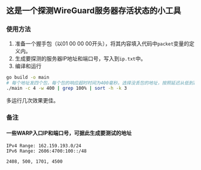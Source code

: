 ## 这是一个探测WireGuard服务器存活状态的小工具

### 使用方法

1. 准备一个握手包（以01 00 00 00开头），将其内容填入代码中`packet`变量的定义内。
2. 生成要探测的服务器IP地址和端口号，写入到`ip.txt`中。
3. 编译和运行

```bash
go build -o main
# 每个地址发四个包，每个包的响应超时时间为400毫秒。选择没丢包的地址，按照延迟从低到高排序。
./main -c 4 -w 400 | grep 100% | sort -h -k 3
```

多运行几次效果更佳。

### 备注

#### 一些WARP入口IP和端口号，可据此生成要测试的地址

```
IPv4 Range: 162.159.193.0/24
IPv6 Range: 2606:4700:100::/48

2408, 500, 1701, 4500
```
